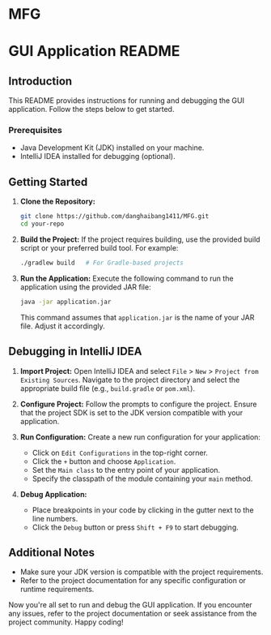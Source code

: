 # MFG

# GUI Application README

## Introduction

This README provides instructions for running and debugging the GUI application. Follow the steps below to get started.

### Prerequisites

- Java Development Kit (JDK) installed on your machine.
- IntelliJ IDEA installed for debugging (optional).

## Getting Started

1. **Clone the Repository:**
   ```bash
   git clone https://github.com/danghaibang1411/MFG.git
   cd your-repo
   ```

2. **Build the Project:**
   If the project requires building, use the provided build script or your preferred build tool. For example:
   ```bash
   ./gradlew build   # For Gradle-based projects
   ```

3. **Run the Application:**
   Execute the following command to run the application using the provided JAR file:
   ```bash
   java -jar application.jar
   ```

   This command assumes that `application.jar` is the name of your JAR file. Adjust it accordingly.

## Debugging in IntelliJ IDEA

1. **Import Project:**
   Open IntelliJ IDEA and select `File` > `New` > `Project from Existing Sources`. Navigate to the project directory and select the appropriate build file (e.g., `build.gradle` or `pom.xml`).

2. **Configure Project:**
   Follow the prompts to configure the project. Ensure that the project SDK is set to the JDK version compatible with your application.

3. **Run Configuration:**
   Create a new run configuration for your application:
   - Click on `Edit Configurations` in the top-right corner.
   - Click the `+` button and choose `Application`.
   - Set the `Main class` to the entry point of your application.
   - Specify the classpath of the module containing your `main` method.

4. **Debug Application:**
   - Place breakpoints in your code by clicking in the gutter next to the line numbers.
   - Click the `Debug` button or press `Shift + F9` to start debugging.

## Additional Notes

- Make sure your JDK version is compatible with the project requirements.
- Refer to the project documentation for any specific configuration or runtime requirements.

Now you're all set to run and debug the GUI application. If you encounter any issues, refer to the project documentation or seek assistance from the project community. Happy coding!
